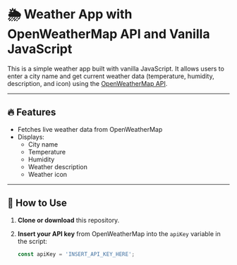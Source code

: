 # 🌦️ Weather App with OpenWeatherMap API and Vanilla JavaScript

This is a simple weather app built with vanilla JavaScript. It allows users to enter a city name and get current weather data (temperature, humidity, description, and icon) using the [OpenWeatherMap API](https://openweathermap.org/).

---

## 🔥 Features

- Fetches live weather data from OpenWeatherMap  
- Displays:
  - City name
  - Temperature
  - Humidity
  - Weather description
  - Weather icon

---

## 👾 How to Use

1. **Clone or download** this repository.
2. **Insert your API key** from OpenWeatherMap into the `apiKey` variable in the script:

   ```js
   const apiKey = 'INSERT_API_KEY_HERE';
